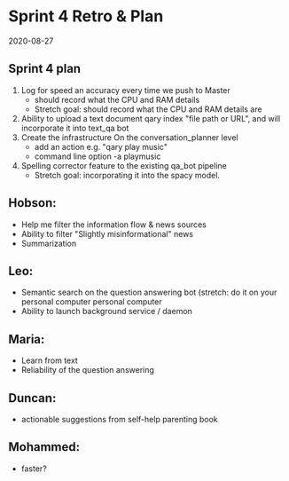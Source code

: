 # Sprint 4 Retro & Plan

2020-08-27

## Sprint 4 plan
1. Log for speed an accuracy every time we push to Master
    - should record what the CPU and RAM details
    - Stretch goal: should record what the CPU and RAM details are
2. Ability to upload a text document qary index "file path or URL", and will incorporate it into text_qa bot
3. Create the infrastructure On the conversation_planner level
    - add an action e.g. "qary play music"
    - command line option -a playmusic
4. Spelling corrector feature to the existing qa_bot pipeline
    - Stretch goal: incorporating it into the spacy model.

## Hobson:
- Help me filter the information flow & news sources
- Ability to filter "Slightly misinformational" news
- Summarization

## Leo:
- Semantic search on the question answering bot (stretch: do it on your personal computer personal computer
- Ability to launch background service / daemon

## Maria:
- Learn from text
- Reliability of the question answering

## Duncan:
- actionable suggestions from self-help parenting book

## Mohammed:
- faster?


